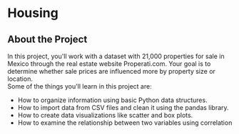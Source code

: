 # Housing
## About the Project 
In this project, you'll work with a dataset with 21,000 properties for sale in Mexico through the real estate website Properati.com. Your goal is to determine whether sale prices are influenced more by property size or location.  
Some of the things you'll learn in this project are:  
* How to organize information using basic Python data structures. 
* How to import data from CSV files and clean it using the pandas library. 
* How to create data visualizations like scatter and box plots. 
* How to examine the relationship between two variables using correlation
